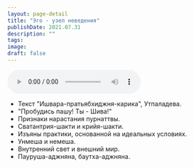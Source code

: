 ```yaml
---
layout: page-detail
title: "Эго - узел неведения"
publishDate: 2021.07.31
description: ""
tags:
image:
draft: false
---
```


<audio title="2021.07.31 - Эго - узел неведения.mp3" src="https://filer-api.advayta.org/v1.0/public/files/75618" controls=""></audio>

* Текст "Ишвара-пратьябхиджня-карика", Утпаладева.
* "Пробудись пашу! Ты - Шива!"
* Признаки нарастания пурнаттвы.
* Сватантрия-шакти и крийя-шакти.
* Изъяны практики, основанной на идеальных условиях.
* Унмеша и немеша.
* Внутренний свет и внешний мир.
* Пауруша-аджняна, баутха-аджняна.

  
